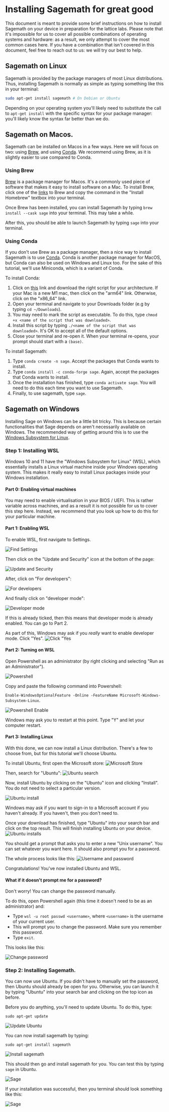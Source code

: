 # Installing Sagemath for great good
This document is meant to provide some brief instructions on how to install Sagemath on your device in preparation for the lattice labs.
Please note that it's impossible for us to cover all possible combinations of operating systems and hardware: as a result, we only attempt to cover
the most common cases here. If you have a combination that isn't covered in this document, feel free to reach out to us: we will try our best to help.


## Sagemath on Linux
Sagemath is provided by the package managers of most Linux distributions. Thus, installing Sagemath is normally as simple as typing something like this in your terminal:

```bash
sudo apt-get install sagemath # On Debian or Ubuntu
```

Depending on your operating system you'll likely need to substitute the call to ```apt-get install``` with the specific syntax for your package manager: you'll likely know the
syntax far better than we do.

## Sagemath on Macos.
Sagemath can be installed on Macos in a few ways. Here we will focus on two: using [Brew](https://brew.sh/), and using [Conda](https://docs.conda.io/en/latest/).
We recommend using Brew, as it is slightly easier to use compared to Conda.

### Using Brew
[Brew](https://brew.sh/) is a package manager for Macos. It's a commonly used piece of software that makes it easy to install software on a Mac.
To install Brew, click one of the [links](https://brew.sh/) to Brew and copy the command in the "Install Homebrew" textbox into your terminal.

Once Brew has been installed, you can install Sagemath by typing ```brew install --cask sage``` into your terminal. This may take a while.

After this, you should be able to launch Sagemath by typing ```sage``` into your terminal.

### Using Conda
If you don't use Brew as a package manager, then a nice way to install Sagemath is to use [Conda](https://docs.conda.io/en/latest/). Conda is another package manager for MacOS, but Conda
can also be used on Windows and Linux too. For the sake of this tutorial, we'll use Miniconda, which is a variant of Conda.

To install Conda:
1. Click on [this](https://github.com/conda-forge/miniforge#miniforge3) link and download the right script for your architecture. If your Mac is a new M1 mac, then click on the "arm64" link.
   Otherwise, click on the "x86_64" link.
2. Open your terminal and navigate to your Downloads folder (e.g by typing ```cd ~/Downloads```).
3. You may need to mark the script as executable. To do this, type ```chmod +x <name of the script that was downloaded>```.
4. Install this script by typing ```./<name of the script that was downloaded>```. It's OK to accept all of the default options.
5. Close your terminal and re-open it. When your terminal re-opens, your prompt should start with a ```(base)```.

   
To install Sagemath:
1. Type ```conda create -n sage```. Accept the packages that Conda wants to install.
2. Type ```conda install -c conda-forge sage```. Again, accept the packages that Conda wants to install.
3. Once the installation has finished, type ```conda activate sage```. You will need to do this each time you want to use Sagemath.
4. Finally, to use sagemath, type ```sage```. 


## Sagemath on Windows
Installing Sage on Windows can be a little bit tricky. This is because certain functionalities that Sage depends on aren't necessarily available on Windows.
The recommended way of getting around this is to use the [Windows Subsystem for Linux](https://docs.microsoft.com/en-us/windows/wsl/about).

### Step 1: Installing WSL
Windows 10 and 11 have the "Windows Subsystem for Linux" (WSL), which essentially installs a Linux virtual machine inside your Windows operating system. This makes it really easy to install Linux packages inside your Windows 
installation.

#### Part 0: Enabling virtual machines 
You may need to enable virtualisation in your BIOS / UEFI. This is rather variable across machines, and as a result it is not possible for us to cover this step here. Instead, we recommend that you look up how to do this for your particular machine.

#### Part 1: Enabling WSL

To enable WSL, first navigate to Settings.

![Find Settings](./images/settings.png)

Then click on the "Update and Security" icon at the bottom of the page:

![Update and Security](./images/update-and-settings.png)

After, click on "For developers":

![For developers](./images/for-developers.png)

And finally click on "developer mode":

![Developer mode](./images/for-devs.png)

If this is already ticked, then this means that developer mode is already enabled. You can go to Part 2.

As part of this, Windows may ask if you _really_ want to enable developer mode. Click "Yes".
![Click "Yes](./images/devs-say-yes.png)

#### Part 2: Turning on WSL

Open Powershell as an administrator (by right clicking and selecting "Run as an Administrator"). 

![Powershell](./images/powershell.png)

Copy and paste the following command into Powershell:

```Enable-WindowsOptionalFeature -Online -FeatureName Microsoft-Windows-Subsystem-Linux```.


![Powershell Enable](./images/powershell-enable.png)

Windows may ask you to restart at this point. Type "Y" and let your computer restart. 

#### Part 3: Installing Linux

With this done, we can now install a Linux distribution. There's a few to choose from, but for this
tutorial we'll choose Ubuntu. 

To install Ubuntu, first open the Microsoft store:
![Microsoft Store](./images/microsoft-store.png)

Then, search for "Ubuntu":
![Ubuntu search](./images/ubu-search.png)

Now, install Ubuntu by clicking on the "Ubuntu" icon and clicking "Install". You do not need to select a particular version.

![Ubuntu install](./images/get-ubuntu.png)

Windows may ask if you want to sign-in to a Microsoft account if you haven't already. If you haven't, then you don't need to. 

Once your download has finished, type "Ubuntu" into your search bar and click on the top result. This will finish installing Ubuntu on your device.
![Ubuntu installs](./images/ubuntu-installs.png)

You should get a prompt that asks you to enter a new "Unix username". You can set whatever you want here. It should also prompt you for a password.


The whole process looks like this:
![Username and password](./images/username-and-password-set.png)

Congratulations! You've now installed Ubuntu and WSL.

#### What if it doesn't prompt me for a password?

Don't worry! You can change the password manually.

To do this, open Powershell again (this time it doesn't need to be as an administrator) and:

- Type ```wsl -u root passwd <username>```, where ```<username>``` is the username of your current user.
- This will prompt you to change the password. Make sure you remember this password.
- Type ```exit```.

This looks like this:

![Change password](./images/change-password.png)

### Step 2: Installing Sagemath.

You can now use Ubuntu. If you didn't have to manually set the password, then Ubuntu should already be open for you. Otherwise, you can launch it by typing "Ubuntu" into your search bar and clicking on the top icon as before.

Before you do anything, you'll need to update Ubuntu. To do this, type:

```sudo apt-get update```


![Update Ubuntu](./images/update-ubuntu.png)

You can now install sagemath by typing:

```
sudo apt-get install sagemath
```

![Install sagemath](./images/sagemath-install.png)

This should then go and install sagemath for you. You can test this by typing ```sage``` in Ubuntu. 

![Sage](./images/Sage.png)

If your installation was successful, then you terminal should look something like this:

![Sage](./images/sage-prompt.png)
